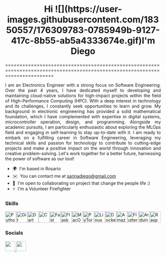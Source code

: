 <h1 align="center">Hi ![](https://user-images.githubusercontent.com/18350557/176309783-0785949b-9127-417c-8b55-ab5a4333674e.gif)I'm Diego</h1>
=============================================================================================================================

<p align="justify"> 
I am an Electronics Engineer with a strong focus on Software Engineering. Over the past 4 years, I have dedicated myself to developing and maintaining cloud-native solutions for high-impact projects within the field of High-Performance Computing (HPC). With a deep interest in technology and its challenges, I constantly seek opportunities to learn and grow. My background in electronic engineering has provided a solid mathematical foundation, which I have complemented with expertise in digital systems, microcontroller operation, design, and programming. Alongside my academic pursuits, I am particularly enthusiastic about exploring the MLOps field and engaging in self-learning to stay up-to-date with it. I am ready to embark on a fulfilling career in Software Engineering, leveraging my technical skills and passion for technology to contribute to cutting-edge projects and make a positive impact on the world through innovation and creative problem-solving. Let's work together for a better future, harnessing the power of software as our tool!
</p>

* 🌍  I'm based in Rosario
* ✉️  You can contact me at [sarinadiego@gmail.com](mailto:sarinadiego@gmail.com)
* 🤝  I'm open to collaborating on project that change the people life :)
* ⚡  I'm a Volunteer Firefighter
<!--* 🧠  I'm learning Artificial Intelligence at University of Buenos Aires-->

### Skills

<p align="left">
<a href="https://www.python.org/" target="_blank" rel="noreferrer"><img src="https://raw.githubusercontent.com/danielcranney/readme-generator/main/public/icons/skills/python-colored.svg" width="36" height="36" alt="Python" /></a><a href="https://git-scm.com/" target="_blank" rel="noreferrer"><img src="https://raw.githubusercontent.com/danielcranney/readme-generator/main/public/icons/skills/git-colored.svg" width="36" height="36" alt="Git" /></a><a href="https://dart.dev/" target="_blank" rel="noreferrer"><img src="https://raw.githubusercontent.com/danielcranney/readme-generator/main/public/icons/skills/dart-colored.svg" width="36" height="36" alt="Dart" /></a><a href="https://docs.microsoft.com/en-us/cpp/?view=msvc-170" target="_blank" rel="noreferrer"><img src="https://raw.githubusercontent.com/danielcranney/readme-generator/main/public/icons/skills/c-colored.svg" width="36" height="36" alt="C" /></a><a href="https://fastapi.tiangolo.com/" target="_blank" rel="noreferrer"><img src="https://raw.githubusercontent.com/danielcranney/readme-generator/main/public/icons/skills/fastapi-colored.svg" width="36" height="36" alt="Fast API" /></a><a href="https://flask.palletsprojects.com/en/2.0.x/" target="_blank" rel="noreferrer"><img src="https://raw.githubusercontent.com/danielcranney/readme-generator/main/public/icons/skills/flask-colored-dark.svg" width="36" height="36" alt="Flask" /></a><a href="https://apple.com" target="_blank" rel="noreferrer"><img src="https://raw.githubusercontent.com/danielcranney/readme-generator/main/public/icons/skills/macos-colored-dark.svg" width="36" height="36" alt="MacOS" /></a><a href="https://pytorch.org/" target="_blank" rel="noreferrer"><img src="https://raw.githubusercontent.com/danielcranney/readme-generator/main/public/icons/skills/pytorch-colored.svg" width="36" height="36" alt="PyTorch" /></a><a href="https://www.linux.org" target="_blank" rel="noreferrer"><img src="https://raw.githubusercontent.com/danielcranney/readme-generator/main/public/icons/skills/linux-colored.svg" width="36" height="36" alt="Linux" /></a><a href="https://www.docker.com/" target="_blank" rel="noreferrer"><img src="https://raw.githubusercontent.com/danielcranney/readme-generator/main/public/icons/skills/docker-colored.svg" width="36" height="36" alt="Docker" /></a><a href="https://aws.amazon.com" target="_blank" rel="noreferrer"><img src="https://raw.githubusercontent.com/danielcranney/readme-generator/main/public/icons/skills/aws-colored-dark.svg" width="36" height="36" alt="Amazon Web Services" /></a><a href="https://flutter.dev/" target="_blank" rel="noreferrer"><img src="https://raw.githubusercontent.com/danielcranney/readme-generator/main/public/icons/skills/flutter-colored.svg" width="36" height="36" alt="Flutter" /></a><a href="https://store.arduino.cc/?gclid=Cj0KCQjw2eilBhCCARIsAG0Pf8uueBifykWcsSS4LPESeGQfxGVKJYnzV7bz471XfknQJy_1VINVWM8aAkLtEALw_wcB" target="_blank" rel="noreferrer"><img src="https://raw.githubusercontent.com/danielcranney/readme-generator/main/public/icons/skills/arduino-colored.svg" width="36" height="36" alt="Arduino" /></a><a href="https://www.raspberrypi.org/" target="_blank" rel="noreferrer"><img src="https://raw.githubusercontent.com/danielcranney/readme-generator/main/public/icons/skills/raspberrypi-colored.svg" width="36" height="36" alt="Raspberry Pi" /></a>
</p>


### Socials

<p align="left"> <a href="https://www.github.com/diegosarina" target="_blank" rel="noreferrer"> <picture> <source media="(prefers-color-scheme: dark)" srcset="https://raw.githubusercontent.com/danielcranney/readme-generator/main/public/icons/socials/github-dark.svg" /> <source media="(prefers-color-scheme: light)" srcset="https://raw.githubusercontent.com/danielcranney/readme-generator/main/public/icons/socials/github.svg" /> <img src="https://raw.githubusercontent.com/danielcranney/readme-generator/main/public/icons/socials/github.svg" width="32" height="32" /> </picture> </a> <a href="https://www.linkedin.com/in/diegosarina" target="_blank" rel="noreferrer"> <picture> <source media="(prefers-color-scheme: dark)" srcset="https://raw.githubusercontent.com/danielcranney/readme-generator/main/public/icons/socials/linkedin-dark.svg" /> <source media="(prefers-color-scheme: light)" srcset="https://raw.githubusercontent.com/danielcranney/readme-generator/main/public/icons/socials/linkedin.svg" /> <img src="https://raw.githubusercontent.com/danielcranney/readme-generator/main/public/icons/socials/linkedin.svg" width="32" height="32" /> </picture> </a></p>




<!--
<h1 align="center">👋 Hello!</h1>
<h2 align="left"> About Me</h2>

<p align="justify"> 
I am a soon-to-be Electronics Engineering graduate with a strong focus on Software Engineering. Over the past 4 years, 
I have dedicated myself to developing and maintaining cloud-native solutions for high-impact projects within the field 
of High-Performance Computing (HPC). 
  
With a deep interest in technology and its challenges, I constantly seek opportunities to learn and grow. My background 
in electronic engineering has provided a solid mathematical foundation, which I have complemented with expertise in digital 
systems, microcontroller operation, design, and programming. Alongside my academic pursuits, I am particularly enthusiastic 
about exploring the MLOps field and engaging in self-learning to stay up-to-date with it.

I am ready to embark on a fulfilling career in Software Engineering, leveraging my technical skills and passion for technology 
to contribute to cutting-edge projects and make a positive impact on the world through innovation and creative problem-solving. 

Let's work together for a better future, harnessing the power of software as our tool!
</p>

### Skills

* AWS, AWS Parallelcluster, HPC, Terraform, Docker, Slurm and more.
* Python coding, Flutter and AI Enthusiast.
* Currently learning Kubernates 🌱.
* Critical thinking, decision-making and problem solving skills.
* Special skills and experience with really large HPC systems.

### 📬 How to reach me: 

[![Linkedin Badge](https://img.shields.io/badge/-diegosarina-blue?style=flat-square&logo=Linkedin&logoColor=white&link=https://www.linkedin.com/in/diegosarina/)](https://www.linkedin.com/in/diegosarina/) [![Gmail](https://img.shields.io/badge/-sarinadiego-c0392b??style=for-the-badge&logo=gmail&logoColor=white&link=sarinadiego@gmail.com)](mailto:sarinadiego@gmail.com)


<!--
**diegosarina/diegosarina** is a ✨ _special_ ✨ repository because its `README.md` (this file) appears on your GitHub profile.

Here are some ideas to get you started:

- 🔭 I’m currently working on ...
- 🌱 I’m currently learning ...
- 👯 I’m looking to collaborate on ...
- 🤔 I’m looking for help with ...
- 💬 Ask me about ...
- 📫 How to reach me: ...
- 😄 Pronouns: ...
- ⚡ Fun fact: ...
-->
